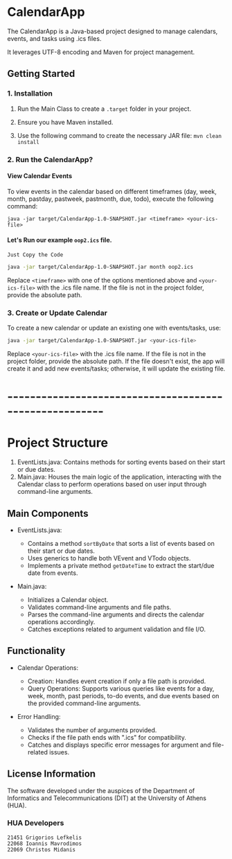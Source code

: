 CalendarApp
===========

The CalendarApp is a Java-based project designed to manage calendars, events, and tasks using .ics files. 

It leverages UTF-8 encoding and Maven for project management.

Getting Started
---------------

### 1. Installation

1.  Run the Main Class to create a `.target` folder in your project.

2.  Ensure you have Maven installed.

3.  Use the following command to create the necessary JAR file: `mvn clean install`


### 2. Run the CalendarApp?

#### View Calendar Events

To view events in the calendar based on different timeframes (day, week, month, pastday, pastweek, pastmonth, due, todo), execute the following command:

`
java -jar target/CalendarApp-1.0-SNAPSHOT.jar <timeframe> <your-ics-file>
`

#### Let's Run our example `oop2.ics` file.
`Just Copy the Code`
```bash
java -jar target/CalendarApp-1.0-SNAPSHOT.jar month oop2.ics
```
Replace `<timeframe>` with one of the options mentioned above and `<your-ics-file>` with the .ics file name. If the file is not in the project folder, provide the absolute path.

### 3. Create or Update Calendar

To create a new calendar or update an existing one with events/tasks, use:

```bash
java -jar target/CalendarApp-1.0-SNAPSHOT.jar <your-ics-file>
```

Replace `<your-ics-file>` with the .ics file name. If the file is not in the project folder, provide the absolute path. If the file doesn't exist, the app will create it and add new events/tasks; otherwise, it will update the existing file.

# -------------------------------------------------------



# Project Structure

1.  EventLists.java: Contains methods for sorting events based on their start or due dates.
2.  Main.java: Houses the main logic of the application, interacting with the Calendar class to perform operations based on user input through command-line arguments.

## Main Components

-   EventLists.java:

    -   Contains a method `sortByDate` that sorts a list of events based on their start or due dates.
    -   Uses generics to handle both VEvent and VTodo objects.
    -   Implements a private method `getDateTime` to extract the start/due date from events.
-   Main.java:

    -   Initializes a Calendar object.
    -   Validates command-line arguments and file paths.
    -   Parses the command-line arguments and directs the calendar operations accordingly.
    -   Catches exceptions related to argument validation and file I/O.

## Functionality

-   Calendar Operations:

    -   Creation: Handles event creation if only a file path is provided.
    -   Query Operations: Supports various queries like events for a day, week, month, past periods, to-do events, and due events based on the provided command-line arguments.
-   Error Handling:

    -   Validates the number of arguments provided.
    -   Checks if the file path ends with ".ics" for compatibility.
    -   Catches and displays specific error messages for argument and file-related issues.



License Information
-------------------

The software developed under the auspices of the Department of Informatics and Telecommunications (DIT) at the University of Athens (HUA).

### HUA Developers
```
21451 Grigorios Lefkelis
22068 Ioannis Mavrodimos
22069 Christos Midanis
```